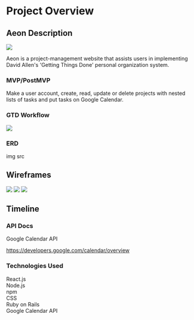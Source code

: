 # Project Overview

## Aeon Description

<img src="https://i.imgur.com/phyuIAE.png">

Aeon is a project-management website that assists users in implementing David Allen's 'Getting Things Done' personal organization system.

### MVP/PostMVP

Make a user account, create, read, update or delete projects with nested lists of tasks and put tasks on Google Calendar.

### GTD Workflow

<img src="https://i.ytimg.com/vi/jiR7U1hJZbY/maxresdefault.jpg">

### ERD

img src

## Wireframes

<img src="https://i.imgur.com/da4yask.png">
<img src="https://i.imgur.com/OySaKRm.png">
<img src="https://i.imgur.com/pTHbly2.png">

## Timeline


### API Docs

Google Calendar API

https://developers.google.com/calendar/overview

### Technologies Used

React.js
<br>Node.js
<br>npm
<br> CSS
<br> Ruby on Rails
<br> Google Calendar API
